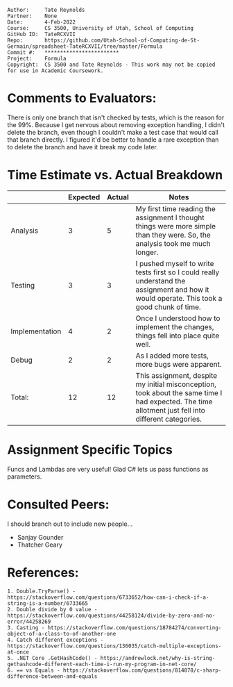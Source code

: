 ```
Author:     Tate Reynolds
Partner:    None
Date:       4-Feb-2022
Course:     CS 3500, University of Utah, School of Computing
GitHub ID:  TateRCXVII
Repo:       https://github.com/Utah-School-of-Computing-de-St-Germain/spreadsheet-TateRCXVII/tree/master/Formula
Commit #:   ************************
Project:    Formula
Copyright:  CS 3500 and Tate Reynolds - This work may not be copied for use in Academic Coursework.
```

# Comments to Evaluators:
There is only one branch that isn't checked by tests, which is the reason for the 99%. Because I get nervous about removing exception handling,
I didn't delete the branch, even though I couldn't make a test case that would call that branch directly. I figured it'd be better to handle a rare 
exception than to delete the branch and have it break my code later.
# Time Estimate vs. Actual Breakdown
|        | Expected | Actual | Notes                                                                                                                    |
|--------|----------|--------|--------------------------------------------------------------------------------------------------------------------------|
|Analysis| 3        | 5     | My first time reading the assignment I thought things were more simple than they were. So, the analysis took me much longer.|
|Testing | 3        | 3      | I pushed myself to write tests first so I could really understand the assignment and how it would operate. This took a good chunk of time.                |
|Implementation | 4        | 2      | Once I understood how to implement the changes, things fell into place quite well.                                                                |
|Debug   | 2        | 2      | As I added more tests, more bugs were apparent.               |
| Total: | 12       | 12      | This assignment, despite my initial misconception, took about the same time I had expected. The time allotment just fell into different categories.  |

# Assignment Specific Topics
Funcs and Lambdas are very useful! Glad C# lets us pass functions as parameters.

# Consulted Peers:
I should branch out to include new people...
- Sanjay Gounder
- Thatcher Geary


# References:

    1. Double.TryParse() - https://stackoverflow.com/questions/6733652/how-can-i-check-if-a-string-is-a-number/6733665
    2. Double divide by 0 value - https://stackoverflow.com/questions/44258124/divide-by-zero-and-no-error/44258269
    3. Casting - https://stackoverflow.com/questions/18784274/converting-object-of-a-class-to-of-another-one
    4. Catch different exceptions - https://stackoverflow.com/questions/136035/catch-multiple-exceptions-at-once
    5. .NET Core .GetHashCode() - https://andrewlock.net/why-is-string-gethashcode-different-each-time-i-run-my-program-in-net-core/
    6. == vs Equals - https://stackoverflow.com/questions/814878/c-sharp-difference-between-and-equals
